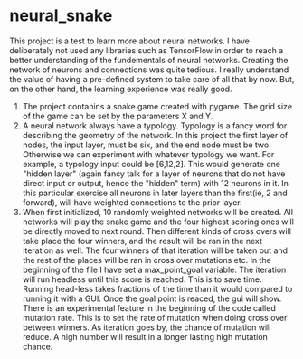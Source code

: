 # neural_snake
This project is a test to learn more about neural networks. I have deliberately not used any libraries such as TensorFlow in order to reach a better understanding of the fundementals of neural networks. Creating the network of neurons and connections was quite tedious. I really understand the value of having a pre-defined system to take care of all that by now. But, on the other hand, the learning experience was really good.

1. The project contanins a snake game created with pygame. The grid size of the game can be set by the parameters X and Y.
2. A neural network always have a typology. Typology is a fancy word for describing the geometry of the network. In this project the first layer of nodes, the input layer, must be six, and the end node must be two. Otherwise we can experiment with whatever typology we want. 
For example, a typology input could be [6,12,2]. This would generate one "hidden layer" (again fancy talk for a layer of neurons that do not have direct input or output, hence the "hidden" term) with 12 neurons in it. In this particular exercise all neurons in later layers than the first(ie, 2 and forward), will have weighted connections to the prior layer.
3. When first initialized, 10 randomly weighted networks will be created. All networks will play the snake game and the four highest scoring ones will be directly moved to next round. Then different kinds of cross overs will take place the four winners, and the result will be ran in the next iteration as well. The four winners of that iteration will be taken out and the rest of the places will be ran in cross over mutations etc.
In the beginning of the file I have set a max_point_goal variable. The iteration will run headless until this score is reached. This is to save time. Running head-less takes fractions of the time than it would compared to running it with a GUI. Once the goal point is reaced, the gui will show.
There is an experimental feature in the beginning of the code called mutation rate. This is to set the rate of mutation when doing cross over between winners. As iteration goes by, the chance of mutation will reduce. A high number will result in a longer lasting high mutation chance.
